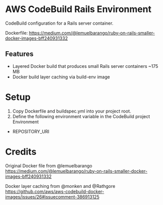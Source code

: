 # AWS CodeBuild Rails Environment

CodeBuild configuration for a Rails server container.

Dockerfile: https://medium.com/@lemuelbarango/ruby-on-rails-smaller-docker-images-bff240931332

## Features
- Layered Docker build that produces small Rails server containers ~175 MB
- Docker build layer caching via build-env image

# Setup

1. Copy Dockerfile and buildspec.yml into your project root.
2. Define the following environment variable in the CodeBuild project Environment
  - REPOSITORY_URI

# Credits

Original Docker file from @lemuelbarango
https://medium.com/@lemuelbarango/ruby-on-rails-smaller-docker-images-bff240931332

Docker layer caching from @monken and @Rathgore
https://github.com/aws/aws-codebuild-docker-images/issues/26#issuecomment-386913125

